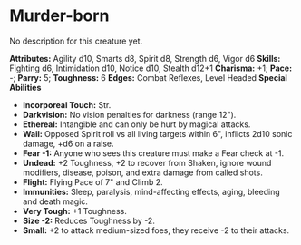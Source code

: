 # Murder-born

No description for this creature yet.

**Attributes:** Agility d10, Smarts d8, Spirit d8, Strength d6, Vigor
d6
**Skills:** Fighting d6, Intimidation d10, Notice d10, Stealth d12+1
**Charisma:** +1; **Pace:** -; **Parry:** 5; **Toughness:** 6
**Edges:** Combat Reflexes, Level Headed
**Special Abilities**

- **Incorporeal Touch:** Str.
- **Darkvision:** No vision penalties for darkness (range 12").
- **Ethereal:** Intangible and can only be hurt by magical attacks.
- **Wail:** Opposed Spirit roll vs all living targets within 6",
inflicts 2d10 sonic damage, +d6 on a raise.
- **Fear -1:** Anyone who sees this creature must make a Fear check at
-1.
- **Undead:** +2 Toughness, +2 to recover from Shaken, ignore wound
modifiers, disease, poison, and extra damage from called shots.
- **Flight:** Flying Pace of 7" and Climb 2.
- **Immunities:** Sleep, paralysis, mind-affecting effects, aging,
bleeding and death magic.
- **Very Tough:** +1 Toughness.
- **Size -2:** Reduces Toughness by -2.
- **Small:** +2 to attack medium-sized foes, they receive -2 to their
attacks.
